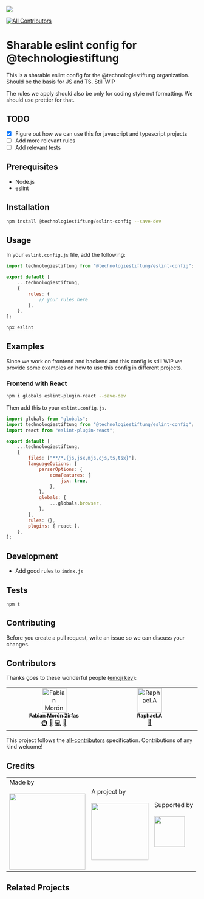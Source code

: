 ![](https://img.shields.io/badge/Built%20with%20%E2%9D%A4%EF%B8%8F-at%20Technologiestiftung%20Berlin-blue)

<!-- ALL-CONTRIBUTORS-BADGE:START - Do not remove or modify this section -->
[![All Contributors](https://img.shields.io/badge/all_contributors-2-orange.svg?style=flat-square)](#contributors-)
<!-- ALL-CONTRIBUTORS-BADGE:END -->

# Sharable eslint config for @technologiestiftung

This is a sharable eslint config for the @technologiestiftung organization. Should be the basis for JS and TS. Still WIP

The rules we apply should also be only for coding style not formatting. We should use prettier for that.

## TODO

- [x] Figure out how we can use this for javascript and typescript projects
- [ ] Add more relevant rules
- [ ] Add relevant tests

## Prerequisites

- Node.js
- eslint

## Installation

```bash
npm install @technologiestiftung/eslint-config --save-dev
```

## Usage

In your `eslint.config.js` file, add the following:

```javascript
import technologiestiftung from "@technologiestiftung/eslint-config";

export default [
	...technologiestiftung,
	{
		rules: {
			// your rules here
		},
	},
];
```

```bash
npx eslint
```

## Examples

Since we work on frontend and backend and this config is still WIP we provide some examples on how to use this config in different projects.

### Frontend with React

```bash
npm i globals eslint-plugin-react --save-dev
```

Then add this to your `eslint.config.js`.

```javascript
import globals from "globals";
import technologiestiftung from "@technologiestiftung/eslint-config";
import react from "eslint-plugin-react";

export default [
	...technologiestiftung,
	{
		files: ["**/*.{js,jsx,mjs,cjs,ts,tsx}"],
		languageOptions: {
			parserOptions: {
				ecmaFeatures: {
					jsx: true,
				},
			},
			globals: {
				...globals.browser,
			},
		},
		rules: {},
		plugins: { react },
	},
];
```

## Development

- Add good rules to `index.js`

## Tests

```bash
npm t
```

## Contributing

Before you create a pull request, write an issue so we can discuss your changes.

## Contributors

Thanks goes to these wonderful people ([emoji key](https://allcontributors.org/docs/en/emoji-key)):

<!-- ALL-CONTRIBUTORS-LIST:START - Do not remove or modify this section -->
<!-- prettier-ignore-start -->
<!-- markdownlint-disable -->
<table>
  <tbody>
    <tr>
      <td align="center" valign="top" width="14.28%"><a href="https://fabianmoronzirfas.me"><img src="https://avatars.githubusercontent.com/u/315106?v=4?s=64" width="64px;" alt="Fabian Morón Zirfas"/><br /><sub><b>Fabian Morón Zirfas</b></sub></a><br /><a href="#infra-ff6347" title="Infrastructure (Hosting, Build-Tools, etc)">🚇</a> <a href="#ideas-ff6347" title="Ideas, Planning, & Feedback">🤔</a> <a href="https://github.com/technologiestiftung/eslint-config/commits?author=ff6347" title="Code">💻</a> <a href="#design-ff6347" title="Design">🎨</a></td>
      <td align="center" valign="top" width="14.28%"><a href="https://github.com/raphael-arce"><img src="https://avatars.githubusercontent.com/u/8709861?v=4?s=64" width="64px;" alt="Raphael.A"/><br /><sub><b>Raphael.A</b></sub></a><br /><a href="https://github.com/technologiestiftung/eslint-config/pulls?q=is%3Apr+reviewed-by%3Araphael-arce" title="Reviewed Pull Requests">👀</a></td>
    </tr>
  </tbody>
</table>

<!-- markdownlint-restore -->
<!-- prettier-ignore-end -->

<!-- ALL-CONTRIBUTORS-LIST:END -->

This project follows the [all-contributors](https://github.com/all-contributors/all-contributors) specification. Contributions of any kind welcome!

## Credits

<table>
  <tr>
    <td>
      Made by <a href="https://citylab-berlin.org/de/start/">
        <br />
        <br />
        <img width="200" src="https://logos.citylab-berlin.org/logo-citylab-berlin.svg" />
      </a>
    </td>
    <td>
      A project by <a href="https://www.technologiestiftung-berlin.de/">
        <br />
        <br />
        <img width="150" src="https://logos.citylab-berlin.org/logo-technologiestiftung-berlin-de.svg" />
      </a>
    </td>
    <td>
      Supported by <a href="https://www.berlin.de/rbmskzl/">
        <br />
        <br />
        <img width="80" src="https://logos.citylab-berlin.org/logo-berlin-senatskanzelei-de.svg" />
      </a>
    </td>
  </tr>
</table>

## Related Projects
